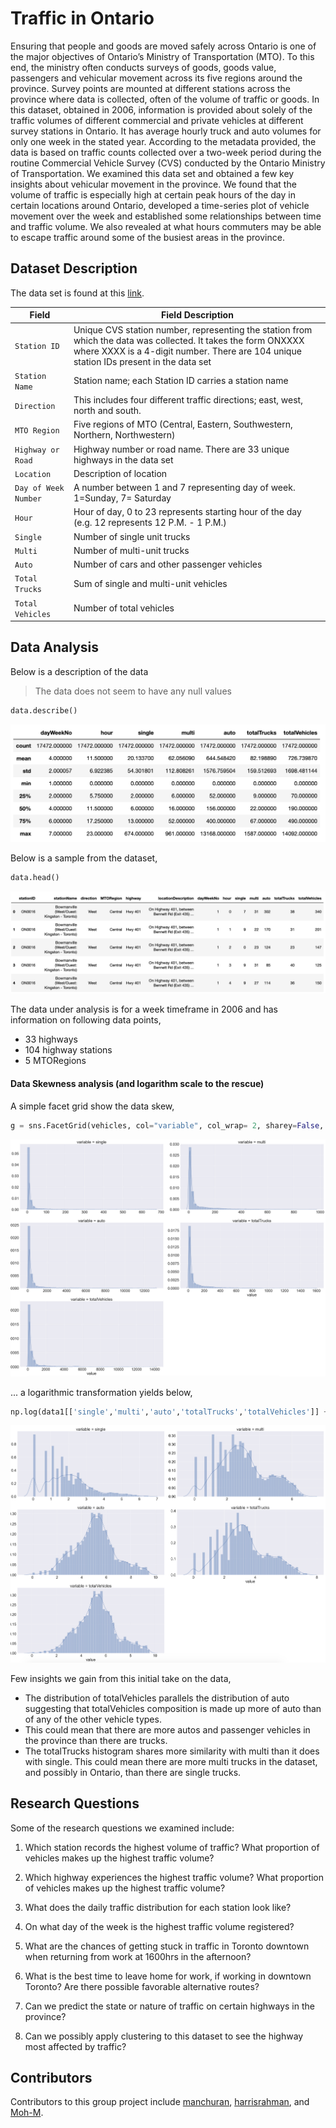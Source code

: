 # Traffic in Ontario

Ensuring that people and goods are moved safely across Ontario is one of the major objectives of Ontario’s Ministry of Transportation (MTO). To this end, the ministry often conducts surveys of goods, goods value, passengers and vehicular movement across its five regions around the province. Survey points are mounted at different stations across the province where data is collected, often of the volume of traffic or goods. In this dataset, obtained in 2006, information is provided about solely of the traffic volumes of different commercial and private vehicles at different survey stations in Ontario. It has average hourly truck and auto volumes for only one week in the stated year. According to the metadata provided, the data is based on traffic counts collected over a two-week period during the routine Commercial Vehicle Survey (CVS) conducted by the Ontario Ministry of Transportation. We examined this data set and obtained a few key insights about vehicular movement in the province. We found that the volume of traffic is especially high at certain peak hours of the day in certain locations around Ontario, developed a time-series plot of vehicle movement over the week and established some relationships between time and traffic volume. We also revealed at what hours commuters may be able to escape traffic around some of the busiest areas in the province.

## Dataset Description

The data set is found at this [link](https://files.ontario.ca/opendata/2006_commercial_vehicle_survey_-_traffic_volumes_at_survey_stations.csv).

   | Field       | Field Description 
| ------------- |-------------|
| `Station ID`      |Unique CVS station number, representing the station from which the data was collected. It takes the form ONXXXX where XXXX is a 4-digit number. There are 104 unique station IDs present in the data set |
| `Station Name`     | Station name; each Station ID carries a station name      |
| `Direction` | This includes four different traffic directions; east, west, north and south.     |
| `MTO Region` | Five regions of MTO (Central, Eastern, Southwestern, Northern, Northwestern)      |
| `Highway or Road` | Highway number or road name. There are 33 unique highways in the data set      |
| `Location` | Description of location     |
| `Day of Week Number` | A number between 1 and 7 representing day of week. 1=Sunday, 7= Saturday      |
| `Hour` | Hour of day, 0 to 23 represents starting hour of the day (e.g. 12 represents 12 P.M. - 1 P.M.)      |
| `Single` | Number of single unit trucks      |
| `Multi` | Number of multi-unit trucks     |
| `Auto` | Number of cars and other passenger vehicles      |
| `Total Trucks` | Sum of single and multi-unit vehicles      |
| `Total Vehicles` | Number of total vehicles      |


## Data Analysis

Below is a description of the data

> The data does not seem to have any null values

```python
data.describe()
```
![image of data describe](./images/data.describe.png)

Below is a sample from the dataset,

```python
data.head()
```

![image of sample data](./images/data.sample.png)

The data under analysis is for a week timeframe in 2006 and has information on following data points,

* 33 highways
* 104 highway stations 
* 5 MTORegions

#### Data Skewness analysis (and logarithm scale to the rescue)

A simple facet grid show the data skew,

```python
g = sns.FacetGrid(vehicles, col="variable", col_wrap= 2, sharey=False, sharex=False, height=10, aspect=2)
```
![image of data skew](./images/data.skew.png)

... a logarithmic transformation yields below,
```python
np.log(data1[['single','multi','auto','totalTrucks','totalVehicles']] + 1)
```

![image of data skew](./images/data.logarithm.png)

Few insights we gain from this initial take on the data, 
* The distribution of totalVehicles parallels the distribution of auto suggesting that totalVehicles composition is made up more of auto than of any of the other vehicle types. 
* This could mean that there are more autos and passenger vehicles in the province than there are trucks. 
* The totalTrucks histogram shares more similarity with multi than it does with single. This could mean there are more multi trucks in the dataset, and possibly in Ontario, than there are single trucks.

## Research Questions

Some of the research questions we examined include: 

1. Which station records the highest volume of traffic? What proportion of vehicles makes up the highest traffic volume? 

2. Which highway experiences the highest traffic volume? What proportion of vehicles makes up the highest traffic volume? 

3. What does the daily traffic distribution for each station look like? 

4. On what day of the week is the highest traffic volume registered? 

5. What are the chances of getting stuck in traffic in Toronto downtown when returning from work at 1600hrs in the afternoon? 

6. What is the best time to leave home for work, if working in downtown Toronto? Are there possible favorable alternative routes? 

7. Can we predict the state or nature of traffic on certain highways in the province? 

8. Can we possibly apply clustering to this dataset to see the highway most affected by traffic? 


## Contributors
Contributors to this group project include [manchuran](https://github.com/manchuran), [harrisrahman](https://github.com/harrisrahman), and [Moh-M](https://github.com/Moh-M).

